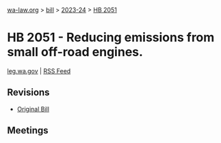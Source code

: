 [wa-law.org](/) > [bill](/bill/) > [2023-24](/bill/2023-24/) > [HB 2051](/bill/2023-24/hb/2051/)

# HB 2051 - Reducing emissions from small off-road engines.
[leg.wa.gov](https://app.leg.wa.gov/billsummary?BillNumber=2051&Year=2023&Initiative=false) | [RSS Feed](./rss.xml)

## Revisions
* [Original Bill](1/)

## Meetings